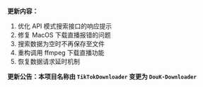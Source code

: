 **更新内容：**

1. 优化 API 模式搜索接口的响应提示
2. 修复 MacOS 下载直播报错的问题
3. 搜索数据为空时不再保存至文件
4. 重构调用 ffmpeg 下载直播功能
5. 恢复数据请求延时机制

<p><strong>更新公告：本项目名称由 <code>TikTokDownloader</code> 变更为 <code>DouK-Downloader</code></strong></p>
